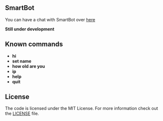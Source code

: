 ## SmartBot

You can have a chat with SmartBot over [here](https://hmfw8rsx.apps.lair.io/)

**Still under development**

## Known commands

* **hi**
* **set name**
* **how old are you**
* **ip**
* **help**
* **quit**

## License

The code is licensed under the MIT License. For more information check out the [LICENSE](LICENSE) file.
